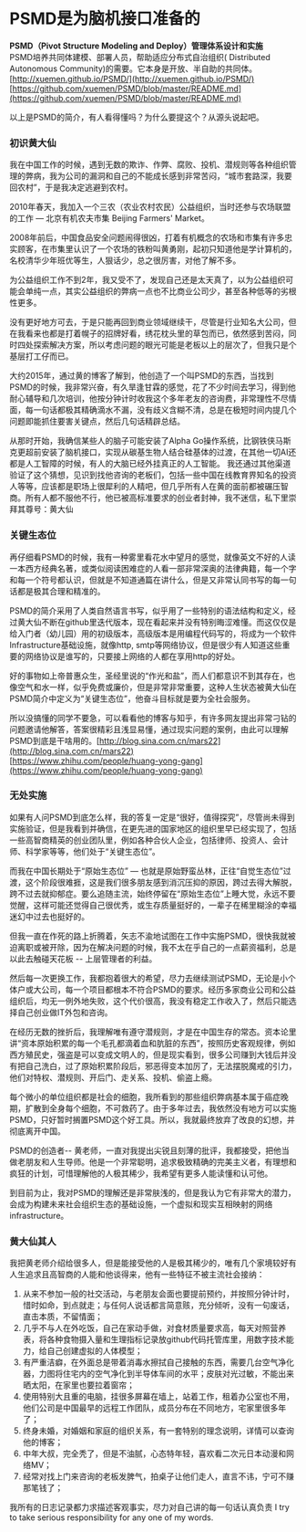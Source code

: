 # PSMD是为脑机接口准备的

**PSMD（Pivot Structure Modeling and Deploy）管理体系设计和实施**  
 PSMD培养共同体建模、部署人员，帮助适应分布式自治组织\( Distributed Autonomous Community\)的需要。它本身是开放、半自助的共同体。   
[http://xuemen.github.io/PSMD/](http://xuemen.github.io/PSMD/)   
[https://github.com/xuemen/PSMD/blob/master/README.md](https://github.com/xuemen/PSMD/blob/master/README.md)

以上是PSMD的简介，有人看得懂吗？为什么要提这个？从源头说起吧。

### 初识黄大仙

我在中国工作的时候，遇到无数的欺诈、作弊、腐败、投机、潜规则等各种组织管理的弊病，我为公司的漏洞和自己的不能成长感到非常苦闷，“城市套路深，我要回农村”，于是我决定逃避到农村。

2010年春天，我加入一个三农（农业农村农民）公益组织，当时还参与农场联盟的工作 — 北京有机农夫市集 Beijing Farmers' Market。

2008年前后，中国食品安全问题闹得很凶，打着有机概念的农场和市集有许多忠实顾客，在市集里认识了一个农场的铁粉叫黄勇刚，起初只知道他是学计算机的，名校清华少年班优等生，人狠话少，总之很厉害，对他了解不多。

为公益组织工作不到2年，我又受不了，发现自己还是太天真了，以为公益组织可能会单纯一点，其实公益组织的弊病一点也不比商业公司少，甚至各种低等的劣根性更多。

没有更好地方可去，于是只能再回到商业领域继续干，尽管是行业知名大公司，但在我看来也都是打着幌子的招牌好看，绣花枕头里的草包而已，依然感到苦闷，同时四处探索解决方案，所以考虑问题的眼光可能是老板以上的层次了，但我只是个基层打工仔而已。

大约2015年，通过黄的博客了解到，他创造了一个叫PSMD的东西，当找到PSMD的时候，我非常兴奋，有久旱逢甘霖的感觉，花了不少时间去学习，得到他耐心辅导和几次培训，他按分钟计时收我这个多年老友的咨询费，非常理性不尽情面，每一句话都极其精确滴水不漏，没有歧义含糊不清，总是在极短时间内提几个问题即能抓住要害关键点，然后几句话精辟总结。

从那时开始，我确信某些人的脑子可能安装了Alpha Go操作系统，比钢铁侠马斯克更超前安装了脑机接口，实现从碳基生物人结合硅基体的过渡，在其他一切AI还都是人工智障的时候，有人的大脑已经外挂真正的人工智能。 我还通过其他渠道验证了这个猜想，见识到找他咨询的老板们，包括一些中国在线教育界知名的投资人等等，应该都是职场上很犀利的人精吧，但几乎所有人在黄的面前都被碾压智商。所有人都不服他不行，他已被高标准要求的创业者封神，我不迷信，私下里崇拜其尊号：黄大仙

### 关键生态位

再仔细看PSMD的时候，我有一种雾里看花水中望月的感觉，就像英文不好的人读一本西方经典名著，或类似阅读困难症的人看一部非常深奥的法律典籍，每一个字和每一个符号都认识，但就是不知道通篇在讲什么，但是又非常认同书写的每一句话都是极其合理和精准的。

PSMD的简介采用了人类自然语言书写，似乎用了一些特别的语法结构和定义，经过黄大仙不断在github里迭代版本，现在看起来并没有特别晦涩难懂。而这仅仅是给入门者（幼儿园）用的初级版本，高级版本是用编程代码写的，将成为一个软件Infrastructure基础设施，就像http, smtp等网络协议，但是很少有人知道这些重要的网络协议是谁写的，只要接上网络的人都在享用http的好处。

好的事物如上帝普惠众生，圣经里说的“作光和盐”，而人们都意识不到其存在，也像空气和水一样，似乎免费或廉价，但是非常非常重要，这种人生状态被黄大仙在PSMD简介中定义为“关键生态位”，他奋斗目标就是要为全社会服务。

所以没搞懂的同学不要急，可以看看他的博客与知乎，有许多网友提出非常刁钻的问题邀请他解答，答案很精彩且浅显易懂，通过现实问题的案例，由此可以理解PSMD到底是干啥用的。[http://blog.sina.com.cn/mars22](http://blog.sina.com.cn/mars22)  
[https://www.zhihu.com/people/huang-yong-gang](https://www.zhihu.com/people/huang-yong-gang)

### 无处实施

如果有人问PSMD到底怎么样，我的答复一定是“很好，值得探究”，尽管尚未得到实施验证，但是我看到并确信，在更先进的国家地区的组织里早已经实现了，包括一些高智商精英的创业团队里，例如各种合伙人企业，包括律师、投资人、会计师、科学家等等，他们处于“关键生态位”。

而我在中国长期处于“原始生态位” — 也就是原始野蛮丛林，正往“自觉生态位”过渡，这个阶段很难捱，这是我们很多朋友感到消沉压抑的原因，跨过去得大解脱，跨不过去就抑郁症。要么追随主流，始终停留在“原始生态位”上睡大觉，永远不要觉醒，这样可能还觉得自己很优秀，或生存质量挺好的，一辈子在稀里糊涂的幸福迷幻中过去也挺好的。

但我一直在作死的路上折腾着，矢志不渝地试图在工作中实施PSMD，很快我就被迫离职或被开除，因为在解决问题的时候，我不太在乎自己的一点薪资福利，总是以此去触碰天花板 -- 上层管理者的利益。

然后每一次更换工作，我都抱着很大的希望，尽力去继续测试PSMD，无论是小个体户或大公司，每一个项目都根本不符合PSMD的要求。经历多家商业公司和公益组织后，均无一例外地失败，这个代价很高，我没有稳定工作收入了，然后只能选择自己创业做IT外包和咨询。

在经历无数的挫折后，我理解唯有遵守潜规则，才是在中国生存的常态。资本论里讲“资本原始积累的每一个毛孔都滴着血和肮脏的东西”，按照历史客观规律，例如西方殖民史，强盗是可以变成文明人的，但是现实看到，很多公司赚到大钱后并没有把自己洗白，过了原始积累阶段后，邪恶得变本加厉了，无法摆脱魔戒的引力，他们对特权、潜规则、开后门、走关系、投机、偷盗上瘾。

每个微小的单位组织都是社会的细胞，我所看到的那些组织弊病基本属于癌症晚期，扩散到全身每个细胞，不可救药了。由于多年过去，我依然没有地方可以实施PSMD，只好暂时搁置PSMD这个好工具。所以，我就最终放弃了改良的幻想，并彻底离开中国。

PSMD的创造者-- 黄老师，一直对我提出尖锐且刻薄的批评，我都接受，把他当做老朋友和人生导师。他是一个非常聪明，追求极致精确的完美主义者，有理想和疯狂的计划，可惜理解他的人极其稀少，我希望有更多人能读懂和认可他。

到目前为止，我对PSMD的理解还是非常肤浅的，但是我认为它有非常大的潜力，会成为构建未来社会组织生态的基础设施，一个虚拟和现实互相映射的网络infrastructure。

### 黄大仙其人

我把黄老师介绍给很多人，但是能接受他的人是极其稀少的，唯有几个家境较好有人生追求且高智商的人能和他谈得来，他有一些特征不被主流社会接纳：

1. 从来不参加一般的社交活动，与老朋友会面也要提前预约，并按照分钟计时，惜时如命，到点就走；与任何人说话都言简意赅，充分倾听，没有一句废话，直击本质，不留情面；
2. 几乎不与人在外吃饭，自己在家动手做，对食材质量要求高，每天对照营养表，将各种食物摄入量和生理指标记录放github代码托管库里，用数字技术能力，给自己创建虚拟的人体模型；
3. 有严重洁癖，在外面总是带着消毒水擦拭自己接触的东西，需要几台空气净化器，力图将住宅内的空气净化到半导体车间的水平；皮肤对光过敏，不能出来晒太阳，在家里也要拉着窗帘；
4. 使用特别大且重的电脑，挂很多屏幕在墙上，站着工作，租着办公室也不用，他们公司是中国最早的远程工作团队，成员分布在不同地方，宅家里很多年了；
5. 终身未婚，对婚姻和家庭的组织关系，有一套特别的理念说明，详情可以查询他的博客；
6. 中年大叔，完全秃了，但是不油腻，心态特年轻，喜欢看二次元日本动漫和网络MV；
7. 经常对找上门来咨询的老板发脾气，拍桌子让他们走人，直言不讳，宁可不赚那笔钱了；

我所有的日志记录都力求描述客观事实，尽力对自己讲的每一句话认真负责 I try to take serious responsibility for any one of my words.


